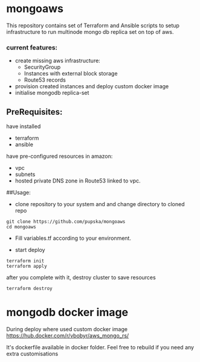 # mongoaws

This repository contains set of Terraform and Ansible scripts to setup infrastructure to run multinode mongo db replica set on top of aws.
### current features:
* create missing aws infrastructure:
  * SecurityGroup
  * Instances with external block storage
  * Route53 records
* provision created instances and deploy custom docker image 
* initialise mongodb replica-set

## PreRequisites:


have installed 
* terraform
* ansible

have pre-configured resources in amazon:
* vpc
* subnets
* hosted private DNS zone in Route53 linked to vpc. 
    

##Usage: 
* clone repository to your system and and change directory to cloned repo
```
git clone https://github.com/pupska/mongoaws
cd mongoaws
```
* Fill variables.tf according to your environment. 

* start deploy 
```
terraform init
terraform apply
```

after you complete with it, destroy cluster to save resources
```
terraform destroy
```

# mongodb docker image
During deploy where used custom docker image 
https://hub.docker.com/r/vbobyr/aws_mongo_rs/

It's dockerfile available in docker folder. Feel free to rebuild if you need any extra customisations
